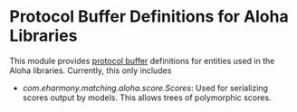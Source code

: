 # Protocol Buffer Definitions for Aloha Libraries #

This module provides [protocol buffer](http://code.google.com/p/protobuf/) definitions for entities used in the Aloha libraries.  Currently, this only includes

*  _com.eharmony.matching.aloha.score.Scores_: Used for serializing scores output by models.  This allows trees of polymorphic scores.
